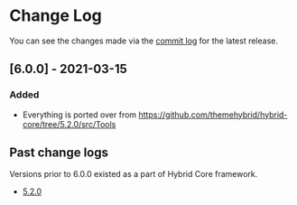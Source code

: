 # Change Log

You can see the changes made via the [commit log](https://github.com/themehybrid/hybrid-tools/commits/master) for the latest release.

## [6.0.0] - 2021-03-15

### Added

- Everything is ported over from https://github.com/themehybrid/hybrid-core/tree/5.2.0/src/Tools

## Past change logs

Versions prior to 6.0.0 existed as a part of Hybrid Core framework.

* [5.2.0](https://github.com/themehybrid/hybrid-core/tree/5.2.0/src/Tools)
